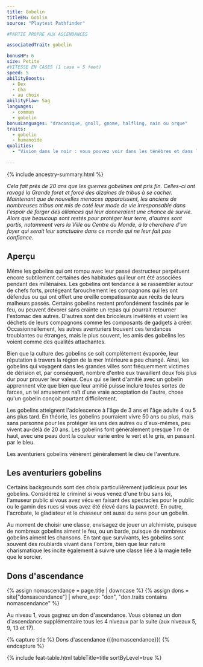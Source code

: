 ```yaml
---
title: Gobelin
titleEN: Goblin
source: "Playtest Pathfinder"

#PARTIE PROPRE AUX ASCENDANCES

associatedTrait: gobelin

bonusHP: 6
size: Petite
#VITESSE EN CASES (1 case = 5 feet)
speed: 5
abilityBoosts:
  - Dex
  - Cha
  - au choix
abilityFlaw: Sag
languages:
  - commun
  - gobelin
bonusLanguages: "draconique, gnoll, gnome, halfling, nain ou orque"
traits:
  - gobelin
  - humanoïde
qualities:
  - "Vision dans le noir : vous pouvez voir dans les ténèbres et dans les zones faiblement illuminées aussi bien qu'en plein jour, mais votre vision dans le noir est en noir et blanc."
 
---
```


{% include ancestry-summary.html %}


*Cela fait près de 20 ans que les guerres gobelines ont pris fin. Celles-ci ont ravagé la Grande foret et forcé des dizaines de tribus à se cacher. Maintenant que de nouvelles menaces apparaissent, les anciens de nombreuses tribus ont mis de coté leur mode de vie irresponsable dans l'espoir de forger des alliances qui leur donneraient une chance de survie. Alors que beaucoup sont restés pour protéger leur terre, d'autres sont partis, notamment vers la Ville au Centre du Monde, à la cherchere d'un foyer qui serait leur sanctuaire dans ce monde qui ne leur fait pas confiance.*

## Aperçu
Même les gobelins qui ont rompu avec leur passé destructeur perpétuent encore subtilement certaines des habitudes qui leur ont été associées pendant des millénaires. Les gobelins ont tendance à se rassembler autour de chefs forts, protégeant farouchement les compagnons qui les ont défendus ou qui ont offert une oreille compatissante aux récits de leurs malheurs passés. Certains gobelins restent profondément fascinés par le feu, ou peuvent dévorer sans crainte un repas qui pourrait retourner l'estomac des autres. D'autres sont des bricoleurs invétérés et voient les déchets de leurs compagnons comme les composants de gadgets à créer. Occasionnellement, les autres aventuriers trouvent ces tendances troublantes ou étranges, mais le plus souvent, les amis des gobelins les voient comme des qualités attachantes.

Bien que la culture des gobelins se soit complètement évaporée, leur réputation à travers la région de la mer Intérieure a peu changé. Ainsi, les gobelins qui voyagent dans les grandes villes sont fréquemment victimes de dérision et, par conséquent, nombre d'entre eux travaillent deux fois plus dur pour prouver leur valeur. Ceux qui se lient d'amitié avec un gobelin apprennent vite que bien que leur amitié puisse inclure toutes sortes de farces, un tel amusement naît d'une vraie acceptation de l'autre, chose qu'un gobelin conçoit pourtant difficilement.

Les gobelins atteignent l'adolescence à l'âge de 3 ans et l'âge adulte 4 ou 5 ans plus tard. En théorie, les gobelins pourraient vivre 50 ans ou plus, mais sans personne pour les protéger les uns des autres ou d'eux-mêmes, peu vivent au-delà de 20 ans. Les gobelins font généralement presque 1 m de haut, avec une peau dont la couleur varie entre le vert et le gris, en passant par le bleu.

Les aventuriers gobelins vénèrent généralement le dieu de l'aventure.

## Les aventuriers gobelins
Certains backgrounds sont des choix particulièrement judicieux pour les gobelins. Considérez le criminel si vous venez d'une tribu sans loi, l'amuseur public si vous avez vécu en faisant des spectacles pour le public ou le gamin des rues si vous avez été élevé dans la pauvreté. En outre, l'acrobate, le gladiateur et le chasseur ont aussi du sens pour un gobelin.

Au moment de choisir une classe, envisagez de jouer un alchimiste, puisque de nombreux gobelins aiment le feu, ou un barde, puisque de nombreux gobelins aiment les chansons. En tant que survivants, les gobelins sont souvent des roublards vivant dans l'ombre, bien que leur nature charismatique les incite également à suivre une classe liée à la magie telle que le sorcier.

## Dons d'ascendance

{% assign nomascendance = page.title | downcase %}
{% assign dons = site["donsascendance"] | where_exp: "don", "don.traits contains nomascendance" %}

<p>Au niveau 1, vous gagnez un don d'ascendance. Vous obtenez un don d'ascendance supplémentaire tous les 4 niveaux par la suite (aux niveaux 5, 9, 13 et 17). </p>

{% capture title %}
Dons d'ascendance ({{nomascendance}})
{% endcapture %}

{% include feat-table.html tableTitle=title sortByLevel=true %}
